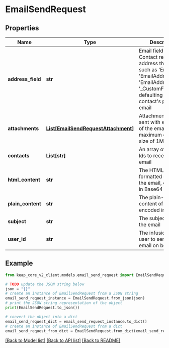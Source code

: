 # EmailSendRequest


## Properties

Name | Type | Description | Notes
------------ | ------------- | ------------- | -------------
**address_field** | **str** | Email field of each Contact record to address the email to, such as &#39;Email&#39;, &#39;EmailAddress2&#39;, &#39;EmailAddress3&#39; or &#39;_CustomFieldName&#39;, defaulting to the contact&#39;s primary email | [optional] 
**attachments** | [**List[EmailSendRequestAttachment]**](EmailSendRequestAttachment.md) | Attachments to be sent with each copy of the email, maximum of 10 with size of 1MB each | [optional] 
**contacts** | **List[str]** | An array of Contact Ids to receive the email | 
**html_content** | **str** | The HTML-formatted content of the email, encoded in Base64 | [optional] 
**plain_content** | **str** | The plain-text content of the email, encoded in Base64 | [optional] 
**subject** | **str** | The subject line of the email | 
**user_id** | **str** | The infusionsoft user to send the email on behalf of | 

## Example

```python
from keap_core_v2_client.models.email_send_request import EmailSendRequest

# TODO update the JSON string below
json = "{}"
# create an instance of EmailSendRequest from a JSON string
email_send_request_instance = EmailSendRequest.from_json(json)
# print the JSON string representation of the object
print(EmailSendRequest.to_json())

# convert the object into a dict
email_send_request_dict = email_send_request_instance.to_dict()
# create an instance of EmailSendRequest from a dict
email_send_request_from_dict = EmailSendRequest.from_dict(email_send_request_dict)
```
[[Back to Model list]](../README.md#documentation-for-models) [[Back to API list]](../README.md#documentation-for-api-endpoints) [[Back to README]](../README.md)


